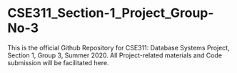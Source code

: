 # CSE311_Section-1_Project_Group-No-3
This is the official Github Repository for CSE311: Database Systems Project, Section 1, Group 3, Summer 2020. All Project-related materials and Code submission will be facilitated here.

